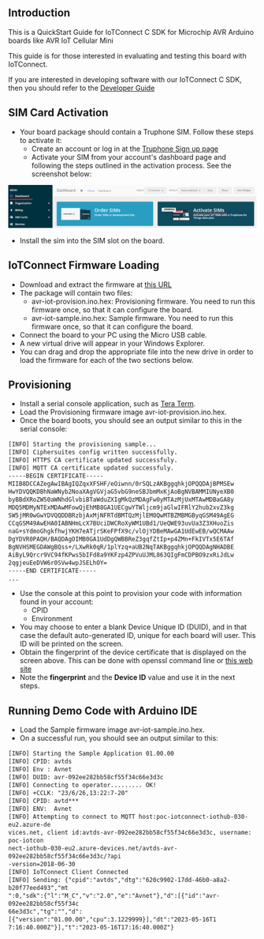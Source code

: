 ## Introduction
This is a QuickStart Guide for IoTConnect C SDK for Microchip AVR Arduino boards like AVR IoT Cellular Mini

This guide is for those interested in evaluating and testing this board with IoTConnect.

If you are interested in developing software with our IoTConnect C SDK, 
then you should refer to the [Developer Guide](README.md)

## SIM Card Activation

* Your board package should contain a Truphone SIM. Follow these steps to activate it:
  * Create an account or log in at the [Truphone Sign up page](https://account.truphone.com/register)
  * Activate your SIM from your account's dashboard page and following the steps outlined in the activation process. 
    See the screenshot below:

![Truphone Activation](media/truphone-activate-sim.png "Truphone Activation")

* Install the sim into the SIM slot on the board.

## IoTConnect Firmware Loading

* Download and extract the firmware at [this URL](https://saleshosted.z13.web.core.windows.net/sdk/arduino/avr-iot-dev-062623.zip)
* The package will contain two files:
  * avr-iot-provision.ino.hex: Provisioning firmware. You need to run this firmware once, so that it can configure the board.
  * avr-iot-sample.ino.hex: Sample firmware. You need to run this firmware once, so that it can configure the board.
* Connect the board to your PC using the Micro USB cable.
* A new virtual drive will appear in your Windows Explorer.
* You can drag and drop the appropriate file into the new drive in order to load the firmware for each of the two sections below.

## Provisioning

* Install a serial console application, such as [Tera Term](https://ttssh2.osdn.jp/index.html.en).
* Load the Provisioning firmware image avr-iot-provision.ino.hex.
* Once the board boots, you should see an output similar to this in the serial console:

```
[INFO] Starting the provisioning sample...
[INFO] Ciphersuites config written successfully.
[INFO] HTTPS CA certificate updated successfuly.
[INFO] MQTT CA certificate updated successfuly.
-----BEGIN CERTIFICATE-----
MIIB8DCCAZegAwIBAgIQZqxXFSHF/eOiwnn/0rSQLzAKBggqhkjOPQQDAjBPMSEw
HwYDVQQKDBhNaWNyb2NoaXAgVGVjaG5vbG9neSBJbmMxKjAoBgNVBAMMIUNyeXB0
byBBdXRoZW50aWNhdGlvbiBTaWduZXIgMkQzMDAgFw0yMTAzMjUxMTAwMDBaGA8y
MDQ5MDMyNTExMDAwMFowQjEhMB8GA1UECgwYTWljcm9jaGlwIFRlY2hub2xvZ3kg
SW5jMR0wGwYDVQQDDBRzbjAxMjNFRTdBMTQzMjlEM0QwMTBZMBMGByqGSM49AgEG
CCqGSM49AwEHA0IABNHmLcX7BUciDWCRoXyWM1UBd1/UeQWE93uvUa3Z3XHuoZis
naG+sYdmoGhgkfhwjYKH7eATjrSKeFPfX9c/vlOjYDBeMAwGA1UdEwEB/wQCMAAw
DgYDVR0PAQH/BAQDAgOIMB0GA1UdDgQWBBReZ3gqfZtIp+p4ZMn+FkIVTx5E6TAf
BgNVHSMEGDAWgBQss+/LXwRk0qR/1plYzq+aUB2NqTAKBggqhkjOPQQDAgNHADBE
AiByL9Qrcr9VC94fKPws5bIFd8a9YKFzp4ZPVuUJML863QIgFmCDPBO9zxRiJdLw
2qgjeuEeDVW6r0SVw4wpJSELhOY=
-----END CERTIFICATE-----
...
```
* Use the console at this point to provision your code with information found in your account:
  * CPID
  * Environment
* You may choose to enter a blank Device Unique ID (DUID), and in that case the default 
auto-generated ID, unique for each board will user. This ID will be printed on the screen.
* Obtain the fingerprint of the device certificate that is displayed on the screen above.
This can be done with openssl command line or [this web site](https://www.samltool.com/fingerprint.php)
* Note the **fingerprint** and the **Device ID** value and use it in the next steps.

## Running Demo Code with Arduino IDE

* Load the Sample firmware image avr-iot-sample.ino.hex. 
* On a successful run, you should see an output similar to this:

```
[INFO] Starting the Sample Application 01.00.00
[INFO] CPID: avtds
[INFO] Env : Avnet
[INFO] DUID: avr-092ee282bb58cf55f34c66e3d3c
[INFO] Connecting to operator......... OK!
[INFO] +CCLK: "23/6/26,13:22:7-20"
[INFO] CPID: avtd***
[INFO] ENV:  Avnet
[INFO] Attempting to connect to MQTT host:poc-iotconnect-iothub-030-eu2.azure-de
vices.net, client id:avtds-avr-092ee282bb58cf55f34c66e3d3c, username: poc-iotcon
nect-iothub-030-eu2.azure-devices.net/avtds-avr-092ee282bb58cf55f34c66e3d3c/?api
-version=2018-06-30
[INFO] IoTConnect Client Connected
[INFO] Sending: {"cpid":"avtds","dtg":"620c9902-17dd-46b0-a8a2-b20f77eed493","mt
":0,"sdk":{"l":"M_C","v":"2.0","e":"Avnet"},"d":[{"id":"avr-092ee282bb58cf55f34c
66e3d3c","tg":"","d":[{"version":"01.00.00","cpu":3.1229999}],"dt":"2023-05-16T1
7:16:40.000Z"}],"t":"2023-05-16T17:16:40.000Z"}
```